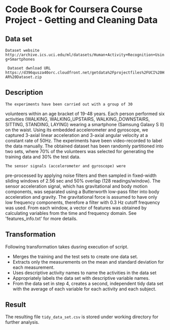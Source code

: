 # Code Book for Coursera Course Project - Getting and Cleaning Data

## Data set


`
Dataset website
http://archive.ics.uci.edu/ml/datasets/Human+Activity+Recognition+Using+Smartphones
`

`
Dataset dwnload URL
https://d396qusza40orc.cloudfront.net/getdata%2Fprojectfiles%2FUCI%20HAR%20Dataset.zip`


## Description
    The experiments have been carried out with a group of 30
volunteers within an age bracket of 19-48 years. Each person
performed six activities (WALKING, WALKING_UPSTAIRS,
WALKING_DOWNSTAIRS, SITTING, STANDING, LAYING) wearing a smartphone
(Samsung Galaxy S II) on the waist. Using its embedded accelerometer
and gyroscope, we captured 3-axial linear acceleration and 3-axial
angular velocity at a constant rate of 50Hz. The experiments have
been video-recorded to label the data manually. The obtained dataset
has been randomly partitioned into two sets, where 70% of the
volunteers was selected for generating the training data and 30% the
test data.

    The sensor signals (accelerometer and gyroscope) were
pre-processed by applying noise filters and then sampled in
fixed-width sliding windows of 2.56 sec and 50% overlap (128
readings/window). The sensor acceleration signal, which has
gravitational and body motion components, was separated using a
Butterworth low-pass filter into body acceleration and gravity. The
gravitational force is assumed to have only low frequency components,
therefore a filter with 0.3 Hz cutoff frequency was used. From each
window, a vector of features was obtained by calculating variables
from the time and frequency domain. See 'features_info.txt' for more
details.


## Transformation

Following transformation takes dusring execution of script.

* Merges the training and the test sets to create one data set.
* Extracts only the measurements on the mean and standard deviation for each measurement.
* Uses descriptive activity names to name the activities in the data set
* Appropriately labels the data set with descriptive variable names.
* From the data set in step 4, creates a second, independent tidy data set with the average of each variable for each activity and each subject.

## Result

The resulting file `tidy_data_set.csv` is stored under working directory for further analysis.


